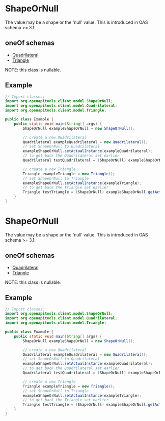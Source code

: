 

# ShapeOrNull

The value may be a shape or the 'null' value. This is introduced in OAS schema >= 3.1.

## oneOf schemas
* [Quadrilateral](Quadrilateral.md)
* [Triangle](Triangle.md)

NOTE: this class is nullable.

## Example
```java
// Import classes:
import org.openapitools.client.model.ShapeOrNull;
import org.openapitools.client.model.Quadrilateral;
import org.openapitools.client.model.Triangle;

public class Example {
    public static void main(String[] args) {
        ShapeOrNull exampleShapeOrNull = new ShapeOrNull();

        // create a new Quadrilateral
        Quadrilateral exampleQuadrilateral = new Quadrilateral();
        // set ShapeOrNull to Quadrilateral
        exampleShapeOrNull.setActualInstance(exampleQuadrilateral);
        // to get back the Quadrilateral set earlier
        Quadrilateral testQuadrilateral = (ShapeOrNull) exampleShapeOrNull.getActualInstance();

        // create a new Triangle
        Triangle exampleTriangle = new Triangle();
        // set ShapeOrNull to Triangle
        exampleShapeOrNull.setActualInstance(exampleTriangle);
        // to get back the Triangle set earlier
        Triangle testTriangle = (ShapeOrNull) exampleShapeOrNull.getActualInstance();
    }
}
```

# ShapeOrNull

The value may be a shape or the 'null' value. This is introduced in OAS schema >= 3.1.

## oneOf schemas
* [Quadrilateral](Quadrilateral.md)
* [Triangle](Triangle.md)

NOTE: this class is nullable.

## Example
```java
// Import classes:
import org.openapitools.client.model.ShapeOrNull;
import org.openapitools.client.model.Quadrilateral;
import org.openapitools.client.model.Triangle;

public class Example {
    public static void main(String[] args) {
        ShapeOrNull exampleShapeOrNull = new ShapeOrNull();

        // create a new Quadrilateral
        Quadrilateral exampleQuadrilateral = new Quadrilateral();
        // set ShapeOrNull to Quadrilateral
        exampleShapeOrNull.setActualInstance(exampleQuadrilateral);
        // to get back the Quadrilateral set earlier
        Quadrilateral testQuadrilateral = (ShapeOrNull) exampleShapeOrNull.getActualInstance();

        // create a new Triangle
        Triangle exampleTriangle = new Triangle();
        // set ShapeOrNull to Triangle
        exampleShapeOrNull.setActualInstance(exampleTriangle);
        // to get back the Triangle set earlier
        Triangle testTriangle = (ShapeOrNull) exampleShapeOrNull.getActualInstance();
    }
}
```


